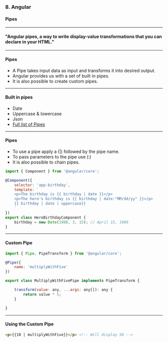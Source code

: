 ### 8. Angular</h3>
#### Pipes</h5>


---

#### "Angular pipes, a way to write display-value transformations that you can declare in your HTML."</h4>


---

	
#### Pipes</h4>

* A Pipe takes input data as input and transforms it into desired output.
* Angular provides us with a set of built in pipes.
* It is also possible to create custom pipes.


---

#### Built in pipes</h4>

* Date
* Uppercase & lowercase
* Json
* <a href="https://angular.io/api?type=pipe" target="_blank">Full list of Pipes</a>


---

#### Pipes

* To use a pipe apply a (|) followed by the pipe name.
* To pass parameters to the pipe use (:)
* It is also possible to chain pipes.

```JavaScript
import { Component } from '@angular/core';

@Component({
	selector: 'app-birthday',
	template: `
	<p>The birthday is {{ birthday | date }}</p> 
	<p>The hero's birthday is {{ birthday | date:"MM/dd/yy" }}</p>
	{{ birthday | date | uppercase}}
	`
})
export class HeroBirthdayComponent {
	birthday = new Date(1988, 3, 15); // April 15, 1988
}
```


---

#### Custom Pipe

```JavaScript
import { Pipe, PipeTransform } from '@angular/core';

@Pipe({
	name: 'multiplyWithFive'
})

export class MultiplyWithFivePipe implements PipeTransform {

	transform(value: any, ...args: any[]): any {
		return value * 5;
	}

}						
```


---

####  Using the Custom Pipe

```HTML
<p>{{10 | multiplyWithFive}}</p> <!-- Will display 50 -->
```
